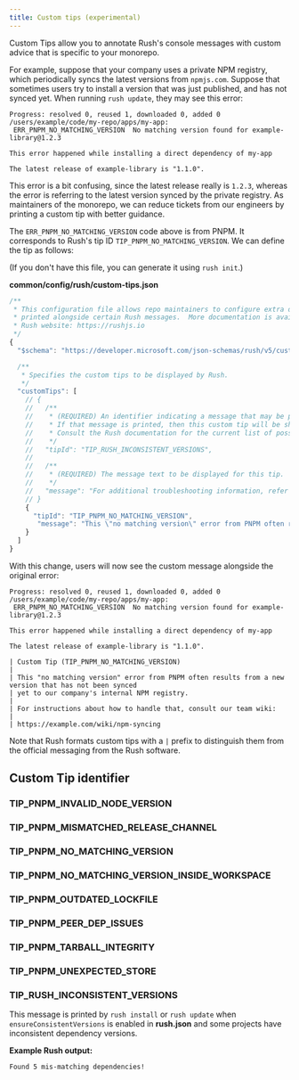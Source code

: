 ```yaml
---
title: Custom tips (experimental)
---
```


Custom Tips allow you to annotate Rush's console messages with custom advice that
is specific to your monorepo.

For example, suppose that your company uses a private NPM registry, which periodically syncs
the latest versions from `npmjs.com`. Suppose that sometimes users try to install a version
that was just published, and has not synced yet. When running `rush update`, they may see
this error:

```
Progress: resolved 0, reused 1, downloaded 0, added 0
/users/example/code/my-repo/apps/my-app:
 ERR_PNPM_NO_MATCHING_VERSION  No matching version found for example-library@1.2.3

This error happened while installing a direct dependency of my-app

The latest release of example-library is "1.1.0".
```

This error is a bit confusing, since the latest release really is `1.2.3`, whereas
the error is referring to the latest version synced by the private registry.
As maintainers of the monorepo, we can reduce tickets from our engineers by printing
a custom tip with better guidance.

The `ERR_PNPM_NO_MATCHING_VERSION` code above is from PNPM. It corresponds to Rush's
tip ID `TIP_PNPM_NO_MATCHING_VERSION`. We can define the tip as follows:

(If you don't have this file, you can generate it using `rush init`.)

**common/config/rush/custom-tips.json**

```js
/**
 * This configuration file allows repo maintainers to configure extra details to be
 * printed alongside certain Rush messages.  More documentation is available on the
 * Rush website: https://rushjs.io
 */
{
  "$schema": "https://developer.microsoft.com/json-schemas/rush/v5/custom-tips.schema.json",

  /**
   * Specifies the custom tips to be displayed by Rush.
   */
  "customTips": [
    // {
    //   /**
    //    * (REQUIRED) An identifier indicating a message that may be printed by Rush.
    //    * If that message is printed, then this custom tip will be shown.
    //    * Consult the Rush documentation for the current list of possible identifiers.
    //    */
    //   "tipId": "TIP_RUSH_INCONSISTENT_VERSIONS",
    //
    //   /**
    //    * (REQUIRED) The message text to be displayed for this tip.
    //    */
    //   "message": "For additional troubleshooting information, refer this wiki article:\n\nhttps://intranet.contoso.com/docs/pnpm-mismatch"
    // }
    {
      "tipId": "TIP_PNPM_NO_MATCHING_VERSION",
       "message": "This \"no matching version\" error from PNPM often results from a new version that has not been synced yet to our company's internal NPM registry.\n\nFor instructions about how to handle that, consult our team wiki:\n\nhttps://example.com/wiki/npm-syncing"
    }
  ]
}
```

With this change, users will now see the custom message alongside the original error:

```
Progress: resolved 0, reused 1, downloaded 0, added 0
/users/example/code/my-repo/apps/my-app:
 ERR_PNPM_NO_MATCHING_VERSION  No matching version found for example-library@1.2.3

This error happened while installing a direct dependency of my-app

The latest release of example-library is "1.1.0".

| Custom Tip (TIP_PNPM_NO_MATCHING_VERSION)
|
| This "no matching version" error from PNPM often results from a new version that has not been synced
| yet to our company's internal NPM registry.
|
| For instructions about how to handle that, consult our team wiki:
|
| https://example.com/wiki/npm-syncing
```

Note that Rush formats custom tips with a `|` prefix to distinguish them from the official messaging from the Rush software.

## Custom Tip identifier

<!-- NOTE: Sort them alphabetically! -->

### TIP_PNPM_INVALID_NODE_VERSION

### TIP_PNPM_MISMATCHED_RELEASE_CHANNEL

### TIP_PNPM_NO_MATCHING_VERSION

### TIP_PNPM_NO_MATCHING_VERSION_INSIDE_WORKSPACE

### TIP_PNPM_OUTDATED_LOCKFILE

### TIP_PNPM_PEER_DEP_ISSUES

### TIP_PNPM_TARBALL_INTEGRITY

### TIP_PNPM_UNEXPECTED_STORE

### TIP_RUSH_INCONSISTENT_VERSIONS

This message is printed by `rush install` or `rush update`
when `ensureConsistentVersions` is enabled in **rush.json**
and some projects have inconsistent dependency versions.

**Example Rush output:**

```
Found 5 mis-matching dependencies!
```
